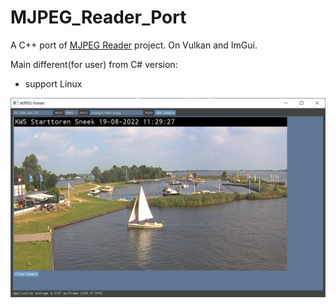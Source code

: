 # MJPEG_Reader_Port
A C++ port of [MJPEG Reader](https://github.com/SoftStoneDevelop/MJPEG-reader) project. On Vulkan and ImGui.

Main different(for user) from C# version:
 - support Linux

![example](/example.png)
